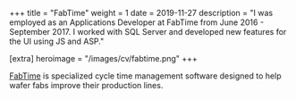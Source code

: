 +++
title = "FabTime"
weight = 1
date = 2019-11-27
description = "I was employed as an Applications Developer at FabTime from June 2016 - September 2017. I worked with SQL Server and developed new features for the UI using JS and ASP."

[extra]
heroimage = "/images/cv/fabtime.png"
+++

[FabTime](https://fabtime.com/index.php) is specialized cycle time management software designed to help wafer fabs improve their production lines.
